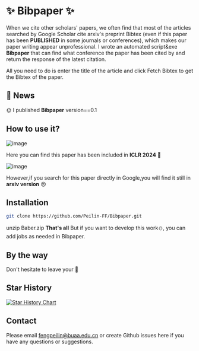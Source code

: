 # :sparkles: Bibpaper :sparkles:

When we cite other scholars' papers, we often find that most of the articles searched by Google Scholar cite arxiv's preprint Bibtex (even if this paper has been __PUBLISHED__  in some journals or conferences), which makes our paper writing appear unprofessional. I wrote an automated script&exe __Bibpaper__ that can find what conference the paper has been cited by and return the response of the latest citation.

All you need to do is enter the title of the article and click Fetch Bibtex to get the Bibtex of the paper.

## &#x1F389; News 
:sun_with_face: I published __Bibpaper__ version==0.1 

## How to use it?    
![image](https://github.com/user-attachments/assets/b4bec08e-c794-4efb-85ae-17a72eb5f6b3)

Here you can find this paper has been included in **ICLR 2024** :tada:

![image](https://github.com/user-attachments/assets/bb29dc47-c482-47a3-890c-426a550a14ae)

However,if you search for this paper directly in Google,you will find it still in **arxiv version** :persevere:
## Installation

```bash
git clone https://github.com/Peilin-FF/Bibpaper.git
```
unzip Baber.zip
**That's all**
But if you want to develop this work:snowman:, you can add jobs as needed in Bibpaper.

## By the way
Don't hesitate to leave your :star2: 

## Star History

[![Star History Chart](https://api.star-history.com/svg?repos=Peilin-FF/Bibpaper&type=Date)](https://star-history.com/#Peilin-FF/Bibpaper&Date)

## Contact

Please email fengpeilin@buaa.edu.cn or create Github issues here if you have any questions or suggestions. 



